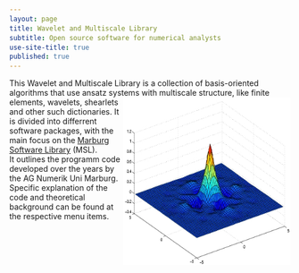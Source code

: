 ```yaml
---
layout: page
title: Wavelet and Multiscale Library
subtitle: Open source software for numerical analysts
use-site-title: true
published: true
---
```


This Wavelet and Multiscale Library is a collection of basis-oriented algorithms that use ansatz systems with multiscale structure, like finite elements, wavelets, <img style="float: right;" src="/img/dual_a.jpg" height="300" width="300"> shearlets and other such dictionaries. It is divided into differrent software packages, with the main focus on the [Marburg Software Library](aboutmsl) (MSL).  
It outlines the programm code developed over the years by the AG Numerik Uni Marburg. Specific explanation of the code and theoretical background can be found at the respective menu items.
